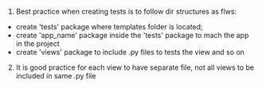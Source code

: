 1. Best practice when creating tests is to follow dir structures as flws:

- create 'tests' package where templates folder is located;
- create 'app_name' package inside the 'tests' package to mach the app in the project
- create 'views' package to include .py files to tests the view and so on

2. It is good practice for each view to have separate file, not all views to be included in same .py file